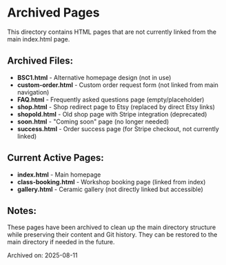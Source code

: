 # Archived Pages

This directory contains HTML pages that are not currently linked from the main index.html page.

## Archived Files:

- **BSC1.html** - Alternative homepage design (not in use)
- **custom-order.html** - Custom order request form (not linked from main navigation)
- **FAQ.html** - Frequently asked questions page (empty/placeholder)
- **shop.html** - Shop redirect page to Etsy (replaced by direct Etsy links)
- **shopold.html** - Old shop page with Stripe integration (deprecated)
- **soon.html** - "Coming soon" page (no longer needed)
- **success.html** - Order success page (for Stripe checkout, not currently linked)

## Current Active Pages:

- **index.html** - Main homepage
- **class-booking.html** - Workshop booking page (linked from index)
- **gallery.html** - Ceramic gallery (not directly linked but accessible)

## Notes:

These pages have been archived to clean up the main directory structure while preserving their content and Git history. They can be restored to the main directory if needed in the future.

Archived on: 2025-08-11